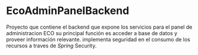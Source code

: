 # EcoAdminPanelBackend
Proyecto que contiene el backend que expone los servicios para el panel de administracion ECO
su principal función es acceder a base de datos y proveer información relevante. implementa 
seguridad en el consumo de los recursos a traves de *Spring* Security.
